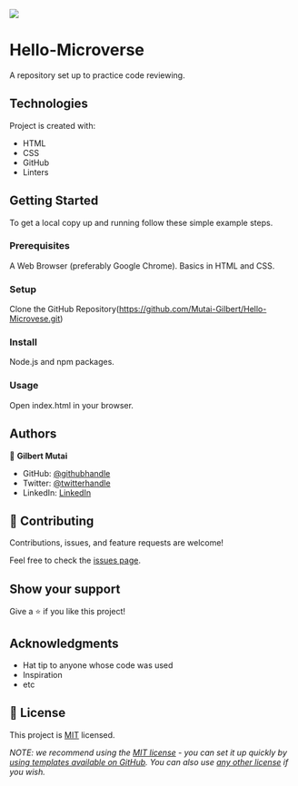 ![](https://img.shields.io/badge/Microverse-blueviolet)
# Hello-Microverse
A repository set up to practice code reviewing. 

## Technologies

Project is created with:

* HTML
* CSS
* GitHub
* Linters

## Getting Started

To get a local copy up and running follow these simple example steps.

### Prerequisites

A Web Browser (preferably Google Chrome).
Basics in HTML and CSS.

### Setup
Clone the GitHub Repository(https://github.com/Mutai-Gilbert/Hello-Microvese.git)
### Install
Node.js and npm packages.
### Usage
Open index.html in your browser.

## Authors

👤 **Gilbert Mutai**

- GitHub: [@githubhandle](https://github.com/Mutai-Gilbert)
- Twitter: [@twitterhandle](https://twitter.com/@nerdmutai)
- LinkedIn: [LinkedIn](https://www.linkedin.com/in/mutai-gilbert-2a5a42137/)

## 🤝 Contributing

Contributions, issues, and feature requests are welcome!

Feel free to check the [issues page](../../issues/).

## Show your support

Give a ⭐️ if you like this project!

## Acknowledgments

- Hat tip to anyone whose code was used
- Inspiration
- etc

## 📝 License

This project is [MIT](./LICENSE) licensed.

_NOTE: we recommend using the [MIT license](https://choosealicense.com/licenses/mit/) - you can set it up quickly by [using templates available on GitHub](https://docs.github.com/en/communities/setting-up-your-project-for-healthy-contributions/adding-a-license-to-a-repository). You can also use [any other license](https://choosealicense.com/licenses/) if you wish._

